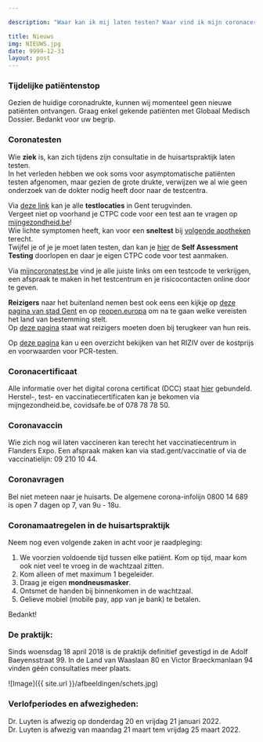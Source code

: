 ```yaml
---

description: "Waar kan ik mij laten testen? Waar vind ik mijn coronacertificaat? Welke zijn de laatste coronamaatregelen? Wanneer is mijn dokter in verlof?"

title: Nieuws
img: NIEUWS.jpg
date: 9999-12-31
layout: post
---
```


### Tijdelijke patiëntenstop
Gezien de huidige coronadrukte, kunnen wij momenteel geen nieuwe patiënten ontvangen. Graag enkel gekende patiënten met Globaal Medisch Dossier. Bedankt voor uw begrip.

### Coronatesten

Wie **ziek** is, kan zich tijdens zijn consultatie in de huisartspraktijk laten testen. <br>
In het verleden hebben we ook soms voor asymptomatische patiënten testen afgenomen, maar gezien de grote drukte, verwijzen we al wie geen onderzoek van de dokter nodig heeft door naar de testcentra. <br>

Via [deze link](https://stad.gent/nl/alles-over-corona-gent/testen-op-het-coronavirus-gent) kan je alle **testlocaties** in Gent terugvinden.<br>
Vergeet niet op voorhand je CTPC code voor een test aan te vragen op [mijngezondheid.be](https://www.mijngezondheid.belgie.be/#/)!<br>
Wie lichte symptomen heeft, kan voor een **sneltest** bij [volgende apotheken](https://www.apotheek.be/nl/apotheker/Pages/In-welke-apotheken-kan-ik-me-laten-testen-op-COVID.aspx) terecht. <br>
Twijfel je of je je moet laten testen, dan kan je [hier](https://sat.info-coronavirus.be/nl/formulier/sat) de **Self Assessment Testing** doorlopen en daar je eigen CTPC code voor test aanmaken. <br>

Via [mijncoronatest.be](https://mijncoronatest.be/) vind je alle juiste links om een testcode te verkrijgen, een afspraak te maken in het testcentrum en je risicocontacten online door te geven.

**Reizigers** naar het buitenland nemen best ook eens een kijkje op [deze pagina van stad Gent](https://stad.gent/nl/alles-over-corona-gent/reizen-tijdens-corona) en op [reopen.europa](https://reopen.europa.eu/nl) om na te gaan welke vereisten het land van bestemming stelt.<br>
Op [deze pagina](https://www.info-coronavirus.be/nl/reizen/) staat wat reizigers moeten doen bij terugkeer van hun reis. <br>

Op [deze pagina](https://www.riziv.fgov.be/nl/nieuws/Paginas/vergoeding-pcr-test-zomer.aspx?utm_source=alert&utm_medium=email&utm_campaign=NL20210621)  kan u een overzicht bekijken van het RIZIV over de kostprijs en voorwaarden voor PCR-testen.

### Coronacertificaat
Alle informatie over het digital corona certificat (DCC) staat [hier](https://www.vlaanderen.be/covid-certificaat) gebundeld.<br>
Herstel-, test- en vaccinatiecertificaten kan je bekomen via mijngezondheid.be, covidsafe.be of 078 78 78 50.<br>

### Coronavaccin
Wie zich nog wil laten vaccineren kan terecht het vaccinatiecentrum in Flanders Expo. Een afspraak maken kan via stad.gent/vaccinatie of via de vaccinatielijn: 09 210 10 44.

### Coronavragen
Bel niet meteen naar je huisarts. De algemene corona-infolijn 0800 14 689 is open 7 dagen op 7, van 9u - 18u.
  
### Coronamaatregelen in de huisartspraktijk

Neem nog even volgende zaken in acht voor je raadpleging: <br>

1. We voorzien voldoende tijd tussen elke patiënt. Kom op tijd, maar kom ook niet veel te vroeg in de wachtzaal zitten. <br>
2. Kom alleen of met maximum 1 begeleider.<br>
3. Draag je eigen **mondneusmasker**.<br>
4. Ontsmet de handen bij binnenkomen in de wachtzaal.<br>
5. Gelieve mobiel (mobile pay, app van je bank) te betalen. <br>

Bedankt!<br>

### De praktijk:

Sinds woensdag 18 april 2018 is de praktijk definitief gevestigd in de Adolf Baeyensstraat 99. In de Land van Waaslaan 80 en Victor Braeckmanlaan 94 vinden géén consultaties meer plaats. <br>


![Image]({{ site.url }}/afbeeldingen/schets.jpg)



### Verlofperiodes en afwezigheden:
Dr. Luyten is afwezig op donderdag 20 en vrijdag 21 januari 2022. <br>
Dr. Luyten is afwezig van maandag 21 maart tem vrijdag 25 maart 2022.


